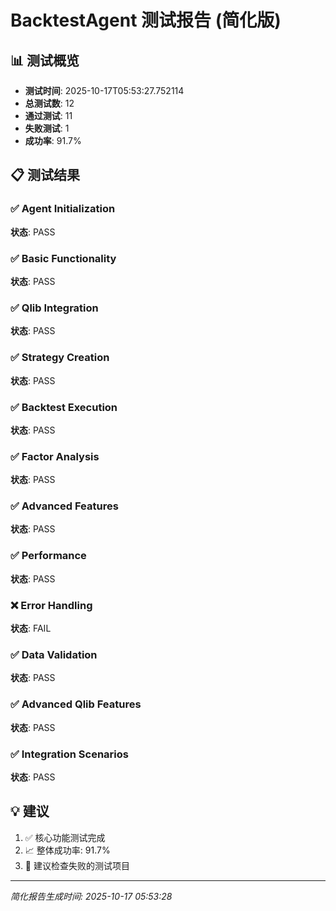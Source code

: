 # BacktestAgent 测试报告 (简化版)

## 📊 测试概览

- **测试时间**: 2025-10-17T05:53:27.752114
- **总测试数**: 12
- **通过测试**: 11
- **失败测试**: 1
- **成功率**: 91.7%

## 📋 测试结果

### ✅ Agent Initialization

**状态**: PASS

### ✅ Basic Functionality

**状态**: PASS

### ✅ Qlib Integration

**状态**: PASS

### ✅ Strategy Creation

**状态**: PASS

### ✅ Backtest Execution

**状态**: PASS

### ✅ Factor Analysis

**状态**: PASS

### ✅ Advanced Features

**状态**: PASS

### ✅ Performance

**状态**: PASS

### ❌ Error Handling

**状态**: FAIL

### ✅ Data Validation

**状态**: PASS

### ✅ Advanced Qlib Features

**状态**: PASS

### ✅ Integration Scenarios

**状态**: PASS


## 💡 建议

1. ✅ 核心功能测试完成
2. 📈 整体成功率: 91.7%
3. 🔧 建议检查失败的测试项目

---
*简化报告生成时间: 2025-10-17 05:53:28*
